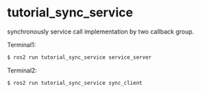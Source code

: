 # tutorial_sync_service

synchronously service call implementation by two callback group.

Terminal1:

```bash
$ ros2 run tutorial_sync_service service_server
```

Terminal2:

```bash
$ ros2 run tutorial_sync_service sync_client
```

